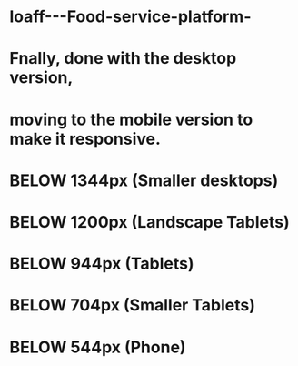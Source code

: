 # loaff---Food-service-platform-

# Fnally, done with the desktop version,

# moving to the mobile version to make it responsive.

# BELOW 1344px (Smaller desktops)

# BELOW 1200px (Landscape Tablets)

# BELOW 944px (Tablets)

# BELOW 704px (Smaller Tablets)

# BELOW 544px (Phone)

